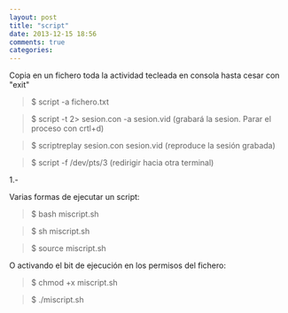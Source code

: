 ```yaml
---
layout: post
title: "script"
date: 2013-12-15 18:56
comments: true
categories: 
---
```

Copia en un fichero toda la actividad tecleada en consola hasta cesar con "exit" 

>$ script -a fichero.txt

>$ script -t 2> sesion.con -a sesion.vid  (grabará la sesion. Parar el proceso con crtl+d)

>$ scriptreplay sesion.con sesion.vid  (reproduce la sesión grabada)

>$ script -f /dev/pts/3   (redirigir hacia otra terminal)

1.-

Varias formas de ejecutar un script:

>$ bash miscript.sh

>$ sh miscript.sh

>$ source miscript.sh

O activando el bit de ejecución en los permisos del fichero:

>$ chmod +x miscript.sh

>$ ./miscript.sh

